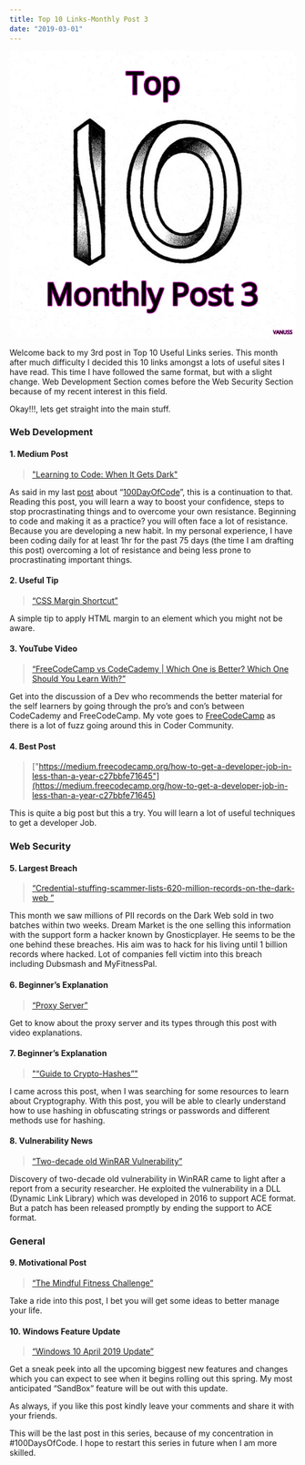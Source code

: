 ```yaml
---
title: Top 10 Links-Monthly Post 3
date: "2019-03-01"
---
```


![Image for Post 3](10-cool-things-3.png)

Welcome back to my 3rd post in Top 10 Useful Links series. This month after much difficulty I decided this 10 links amongst a lots of useful sites I have read. This time I have followed the same format, but with a slight change. Web Development Section comes before the Web Security Section because of my recent interest in this field.

Okay!!!, lets get straight into the main stuff.

### Web Development

#### 1\. Medium Post

> ["Learning to Code: When It Gets Dark"](https://medium.freecodecamp.org/learning-to-code-when-it-gets-dark-e485edfb58fd)

As said in my last [post](https://navin-moorthy.github.io/blog/top-10-links-monthly-post-2/) about “[100DayOfCode](https://www.100daysofcode.com/)”, this is a continuation to that. Reading this post, you will learn a way to boost your confidence, steps to stop procrastinating things and to overcome your own resistance. Beginning to code and making it as a practice? you will often face a lot of resistance. Because you are developing a new habit. In my personal experience, I have been coding daily for at least 1hr for the past 75 days (the time I am drafting this post) overcoming a lot of resistance and being less prone to procrastinating important things.

#### 2\. Useful Tip

> [“CSS Margin Shortcut”](https://twitter.com/DanEnglishby/status/1097888816113872896)

A simple tip to apply HTML margin to an element which you might not be aware.

#### 3\. YouTube Video

> [“FreeCodeCamp vs CodeCademy | Which One is Better? Which One Should You Learn With?”](https://www.youtube.com/watch?v=0JSHubLg7NE)

Get into the discussion of a Dev who recommends the better material for the self learners by going through the pro’s and con’s between CodeCademy and FreeCodeCamp. My vote goes to [FreeCodeCamp](https://www.freecodecamp.org/) as there is a lot of fuzz going around this in Coder Community.

#### 4\. Best Post

> ["https://medium.freecodecamp.org/how-to-get-a-developer-job-in-less-than-a-year-c27bbfe71645"](https://medium.freecodecamp.org/how-to-get-a-developer-job-in-less-than-a-year-c27bbfe71645)

This is quite a big post but this a try. You will learn a lot of useful techniques to get a developer Job.

### Web Security

#### 5\. Largest Breach

> [“Credential-stuffing-scammer-lists-620-million-records-on-the-dark-web ”](https://latesthackingnews.com/2019/02/14/credential-stuffing-scammer-lists-620-million-records-on-the-dark-web/)

This month we saw millions of PII records on the Dark Web sold in two batches within two weeks. Dream Market is the one selling this information with the support form a hacker known by Gnosticplayer. He seems to be the one behind these breaches. His aim was to hack for his living until 1 billion records where hacked. Lot of companies fell victim into this breach including Dubsmash and MyFitnessPal.

#### 6\. Beginner’s Explanation

> [“Proxy Server”](https://whatis.techtarget.com/definition/proxy-server)

Get to know about the proxy server and its types through this post with video explanations.

#### 7\. Beginner’s Explanation

> ["“Guide to Crypto-Hashes”"](http://www.unixwiz.net/techtips/iguide-crypto-hashes.html)

I came across this post, when I was searching for some resources to learn about Cryptography. With this post, you will be able to clearly understand how to use hashing in obfuscating strings or passwords and different methods use for hashing.

#### 8\. Vulnerability News

> [“Two-decade old WinRAR Vulnerability”](https://latesthackingnews.com/2019/02/23/an-old-winrar-vulnerability-left-users-at-risk-for-two-decades/)

Discovery of two-decade old vulnerability in WinRAR came to light after a report from a security researcher. He exploited the vulnerability in a DLL (Dynamic Link Library) which was developed in 2016 to support ACE format. But a patch has been released promptly by ending the support to ACE format.

### General

#### 9\. Motivational Post

> [“The Mindful Fitness Challenge”](https://zenhabits.net/mfchallenge/)

Take a ride into this post, I bet you will get some ideas to better manage your life.

#### 10\. Windows Feature Update

> [“Windows 10 April 2019 Update”](https://www.windowscentral.com/hands-windows-10-april-2019-update-video)

Get a sneak peek into all the upcoming biggest new features and changes which you can expect to see when it begins rolling out this spring. My most anticipated “SandBox” feature will be out with this update.

As always, if you like this post kindly leave your comments and share it with your friends.

This will be the last post in this series, because of my concentration in #100DaysOfCode. I hope to restart this series in future when I am more skilled.
